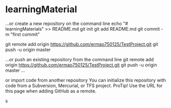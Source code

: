 


# learningMaterial

…or create a new repository on the command line 
echo "# learningMaterials" >> README.md 
git init 
git add README.md 
git commit -m "first commit" 

git remote add origin https://github.com/ermao750125/TestProject.git
git push -u origin master 

…or push an existing repository from the command line 
git remote add origin https://github.com/ermao750125/TestProject.git 
git push -u origin master …

or import code from another repository You can initialize this repository with code from a Subversion, Mercurial, or TFS project. ProTip! Use the URL for this page when adding GitHub as a remote.

s
